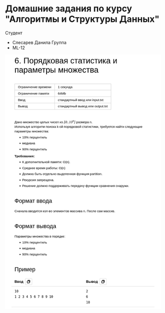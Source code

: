 # Домашние задания по курсу "Алгоритмы и Структуры Данных"

Студент
  * Слесарев Данила 
Группа
  * ML-12

![](img/2023-06-21-14-45-35.png)
